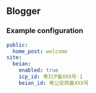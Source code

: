 ## Blogger

### Example configuration

```yaml
public:
  home_post: welcome
site:
  beian:
    enabled: true
    icp_id: 粤ICP备XXX号-1
    beian_id: 粤公安网备XXX号
```